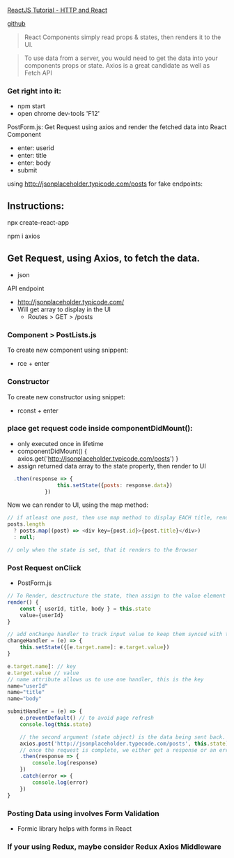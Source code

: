 [ReactJS Tutorial - HTTP and React](https://www.youtube.com/watch?v=GTmjthNvrxY&list=PLC3y8-rFHvwgg3vaYJgHGnModB54rxOk3&index=41)

[github](https://github.com/gopinav/React-Tutorials)

> React Components simply read props & states, then renders it to the UI.

> To use data from a server, you would need to get the data into your
> components props or state.
> Axios is a great candidate as well as Fetch API

### Get right into it:
- npm start
- open chrome dev-tools 'F12'

PostForm.js: Get Request using axios and render the fetched data into React Component
- enter: userid
- enter: title
- enter: body
- submit

using http://jsonplaceholder.typicode.com/posts for fake endpoints:


## Instructions:
npx create-react-app <react-http>

npm i axios

## Get Request, using Axios, to fetch the data.

- json

API endpoint

- http://jsonplaceholder.typicode.com/
- Will get array to display in the UI
  - Routes > GET > /posts

### Component > PostLists.js

To create new component using snippent:

- rce + enter

### Constructor

To create new constructor using snippet:

- rconst + enter

### place get request code inside componentDidMount():

- only executed once in lifetime
- componentDidMount() {
  axios.get('http://jsonplaceholder.typicode.com/posts')
  }
- assign returned data array to the state property, then render to UI

```js
  .then(response => {
                this.setState({posts: response.data})
            })
```

Now we can render to UI, using the map method:

```js
// if atleast one post, then use map method to display EACH title, render nothing
posts.length
  ? posts.map((post) => <div key={post.id}>{post.title}</div>)
  : null;

// only when the state is set, that it renders to the Browser
```

### Post Request onClick

- PostForm.js

```js
// To Render, desctructure the state, then assign to the value element
render() {
    const { userId, title, body } = this.state
    value={userId}
}
```

```js
// add onChange handler to track input value to keep them synced with the state object.
changeHandler = (e) => {
    this.setState({[e.target.name]: e.target.value})
}

e.target.name]: // key
e.target.value // value
// name attribute allows us to use one handler, this is the key
name="userId"
name="title"
name="body"
```
```js
submitHandler = (e) => {
    e.preventDefault() // to avoid page refresh
    console.log(this.state)

    // the second argument (state object) is the data being sent back.
    axios.post('http://jsonplaceholder.typecode.com/posts', this.state)
    // once the request is complete, we either get a response or an error.
    .then(response => {
        console.log(response)
    })
    .catch(error => {
        console.log(error)
    })
}
```

### Posting Data using involves Form Validation
- Formic library helps with forms in React

### If your using Redux, maybe consider Redux Axios Middleware
